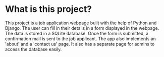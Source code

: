 # What is this project?
This project is a job application webpage built with the help of Python and Django. The user can fill in their details in a form displayed in the webpage. The data is stored in a SQLite database. Once the form is submitted, a confirmation mail is sent to the job applicant.
The app also implements an 'about' and a 'contact us' page. It also has a separate page for admins to access the database easily.